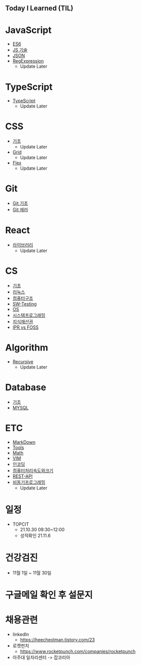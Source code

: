 ## Today I Learned (TIL)

# JavaScript
- [ES6](./JavaScript/ES6.md)
- [JS 기술](./JavaScript/skill.md)
- [JSON](./JavaScript/JSON.md)
- [RegExpression](./JavaScript/RegExp.md)
   - Update Later
# TypeScript
- [TypeScript](./TypeScript/사용법.md)
   - Update Later
# CSS
- [기초](./CSS/기초.md)
   - Update Later
- [Grid](./CSS/Grid.md)
   - Update Later
- [Flex](./CSS/Flex.md)
   - Update Later
# Git
- [Git 기초](./Git/기초.md)
- [Git 에러](./Git/에러.md)

# React
- [라이브러리](./React/라이브러리.md)
   - Update Later
# CS
- [기초](./CS/basic.md)
- [리눅스](./CS/Linux.md)
- [컴퓨터구조](./CS/컴퓨터구조/README.md)
- [SW-Testing](./CS/SW-Testing.md)
- [OS](./CS/시스템프로그래밍/OperatingSystems.md)
- [시스템프로그래밍](./CS/시스템프로그래밍/README.md)
- [지식재산권](./CS/오픈소스SW/IPR.md)
- [IPR vs FOSS](./CS/오픈소스SW/IPRvsFOSS.md)
# Algorithm
- [Recursive](./Algorithm/재귀.md)
   - Update Later
# Database
- [기초](./Database/종류.md)
- [MYSQL](./Database/MYSQL.md)
# ETC
- [MarkDown](./ETC/MarkDown.md)
- [Tools](./ETC/유용한-TooL.md)
- [Math](./ETC/수학지식.md)
- [VIM](./ETC/VIM.md)
- [인코딩](./ETC/인코딩.md)
- [컴퓨터처리속도와크기](./ETC/처리속도및사이즈.md)
- [REST-API](./ETC/REST-API.md)
- [비동기프로그래밍](./ETC/비동기프로그래밍.md)
   - Update Later

# 일정
- TOPCIT
   - 21.10.30 09:30~12:00
   - 성적확인 21.11.6

# 건강검진
- 11월 1일 ~ 11월 30일

# 구글메일 확인 후 설문지

# 채용관련

- linkedIn
   - https://heecheolman.tistory.com/23
- 로켓펀치
   - https://www.rocketpunch.com/companies/rocketpunch
- 아주대 일자리센터 -> 잡코리아
